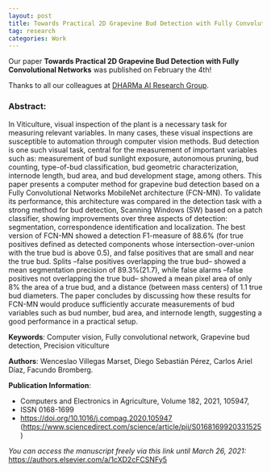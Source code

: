 ```yaml
---
layout: post
title: Towards Practical 2D Grapevine Bud Detection with Fully Convolutional Networks
tag: research
categories: Work
---
```


Our paper **Towards Practical 2D Grapevine Bud Detection with Fully Convolutional Networks** was published on February the 4th!

Thanks to all our colleagues at [DHARMa AI Research Group](http://dharma.frm.utn.edu.ar/).

### Abstract:

 In Viticulture, visual inspection of the plant is a necessary task for measuring relevant variables. In many cases, these visual inspections are susceptible to automation through computer vision methods. Bud detection is one such visual task, central for the measurement of important variables such as: measurement of bud sunlight exposure, autonomous pruning, bud counting, type-of-bud classification, bud geometric characterization, internode length, bud area, and bud development stage, among others. This paper presents a computer method for grapevine bud detection based on a Fully Convolutional Networks MobileNet architecture (FCN-MN). To validate its performance, this architecture was compared in the detection task with a strong method for bud detection, Scanning Windows (SW) based on a patch classifier, showing improvements over three aspects of detection: segmentation, correspondence identification and localization. The best version of FCN-MN showed a detection F1-measure of 88.6% (for true positives defined as detected components whose intersection-over-union with the true bud is above 0.5), and false positives that are small and near the true bud. Splits –false positives overlapping the true bud– showed a mean segmentation precision of 89.3%(21.7), while false alarms –false positives not overlapping the true bud– showed a mean pixel area of only 8% the area of a true bud, and a distance (between mass centers) of 1.1 true bud diameters. The paper concludes by discussing how these results for FCN-MN would produce sufficiently accurate measurements of bud variables such as bud number, bud area, and internode length, suggesting a good performance in a practical setup.

**Keywords**: Computer vision, Fully convolutional network, Grapevine bud detection, Precision viticulture

**Authors**: Wenceslao Villegas Marset, Diego Sebastián Pérez, Carlos Ariel Díaz, Facundo Bromberg.

**Publication Information**: 

* Computers and Electronics in Agriculture, Volume 182, 2021, 105947, 
* ISSN 0168-1699 
* https://doi.org/10.1016/j.compag.2020.105947 (https://www.sciencedirect.com/science/article/pii/S0168169920331525)


*You can access the manuscript freely via this link until March 26, 2021:* https://authors.elsevier.com/a/1cXD2cFCSNFy5

